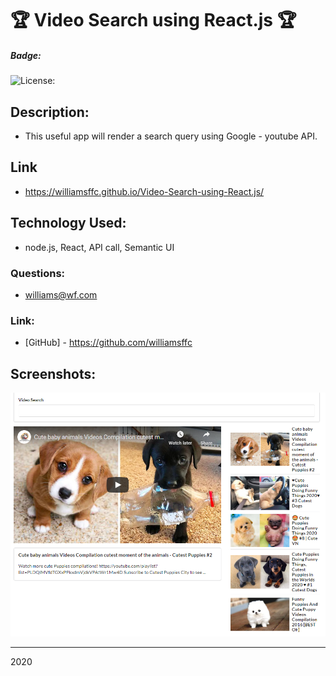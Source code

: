 
# 🏆 Video Search using React.js 🏆

##### **Badge:**
![License: ](https://img.shields.io/badge/License-GPL3.0-green)

## **Description:**
* This useful app will render a search query using Google - youtube API. 

## **Link**
* https://williamsffc.github.io/Video-Search-using-React.js/


## **Technology Used:**
* node.js, React, API call, Semantic UI

### **Questions:**
* williams@wf.com

### **Link:**
* [GitHub] - https://github.com/williamsffc

## **Screenshots:**
<img src="assets/Capture.PNG">

-------------
2020

